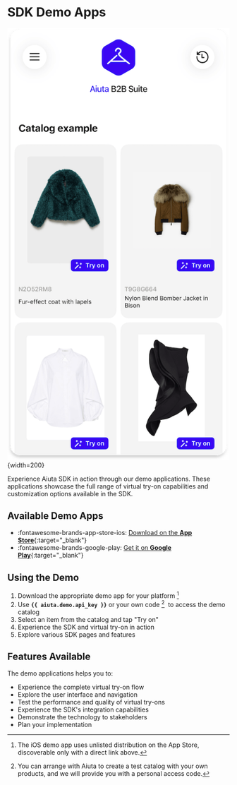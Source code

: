 # SDK Demo Apps

![Demo App](/media/demo-app.png){width=200}

Experience Aiuta SDK in action through our demo applications. These applications showcase the full range of virtual try-on capabilities and customization options available in the SDK.

## Available Demo Apps

<div class="grid cards" markdown>

- :fontawesome-brands-app-store-ios: [Download on the __App Store__](https://apps.apple.com/app/id6477541220){:target="_blank"}
- :fontawesome-brands-google-play: [Get it on __Google Play__](https://play.google.com/store/apps/details?id=com.aiuta.fashionsdk.demo&hl=en){:target="_blank"}

</div>

## Using the Demo

1. Download the appropriate demo app for your platform [^1]
2. Use __`{{ aiuta.demo.api_key }}`__ or your own code [^2]&nbsp; to access the demo catalog
3. Select an item from the catalog and tap "Try on" 
4. Experience the SDK and virtual try-on in action
5. Explore various SDK pages and features


## Features Available

The demo applications helps you to:

- Experience the complete virtual try-on flow
- Explore the user interface and navigation
- Test the performance and quality of virtual try-ons
- Experience the SDK's integration capabilities
- Demonstrate the technology to stakeholders
- Plan your implementation

[^1]: The iOS demo app uses unlisted distribution on the App Store, discoverable only with a direct link above.
[^2]: You can arrange with Aiuta to create a test catalog with your own products, and we will provide you with a personal access code. 
